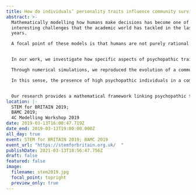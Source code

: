 ```yaml
---
title: How do individuals’ personality traits influence community survival?
abstract: >-
  Mathematically modelling how humans make decisions has become one of the most
  interesting challenges that the academic world has tackled in the last fifty
  years.

  A focal point of these models is that humans are not purely rational as initially postulated, but are influenced by a wide range of factors, both endogenous (e.g. personality traits, current mood) and exogenous (e.g. society, cultural environment). Using evolutionary game theory and numerical simulations, we investigate how psychopathic personality traits affect both group dynamics and community evolution. Our goal is to provide insight into the circumstances under which the existence of high values of psychopathic traits in some members of the community is advantageous for the population as a whole. 


  In our work, we investigate how specific aspects of psychopathic traits influence decisions both at the individual and at the group level. Psychopathy is usually described as a constellation of personality traits which include lack of guilt and fear, impulsivity, emotional detachment, impairment in building strong relationships, dishonesty and callousness. As such, psychopathic traits are usually associated with behaviours of negative valence, but this is not always in lines with those personality traits persisting in society. 

  Through numerical simulations, we reproduced the evolution of a community composed of both high and low psychopathic individuals in different environmental conditions. Simulating both benevolent and harsh environments, we observed that high psychopathic community members can help society to overcome the period of crisis, thanks to their fearless attitudes.

  In this sense, the presence of high psychopathic individuals in a community can be determinant for its survival.


  Our research provides a mathematical framework linking psychopathic traits to the dynamics of community resources and survival, broadening the literature that focuses mainly on the impact of psychopathy on individuals. Based on our results, we claim that particular aspects of psychopathy present, to different degrees, in the general population (such as fearless behaviours, callousness and boldness) can be beneficial in harmful situations, providing an advantage for survival.
location: |-
  STEM for BRITAIN 2019;
  BAMC 2019;
  4C Modelling Workshop 2019
date: 2019-03-13T16:00:47.719Z
date_end: 2019-03-13T19:00:00.000Z
all_day: true
event: STEM for BRITAIN 2019; BAMC 2019
event_url: "https://stemforbritain.org.uk/  "
publishDate: 2021-03-13T18:56:47.756Z
draft: false
featured: false
image:
  filename: stem2019.jpg
  focal_point: topright
  preview_only: true
---
```

